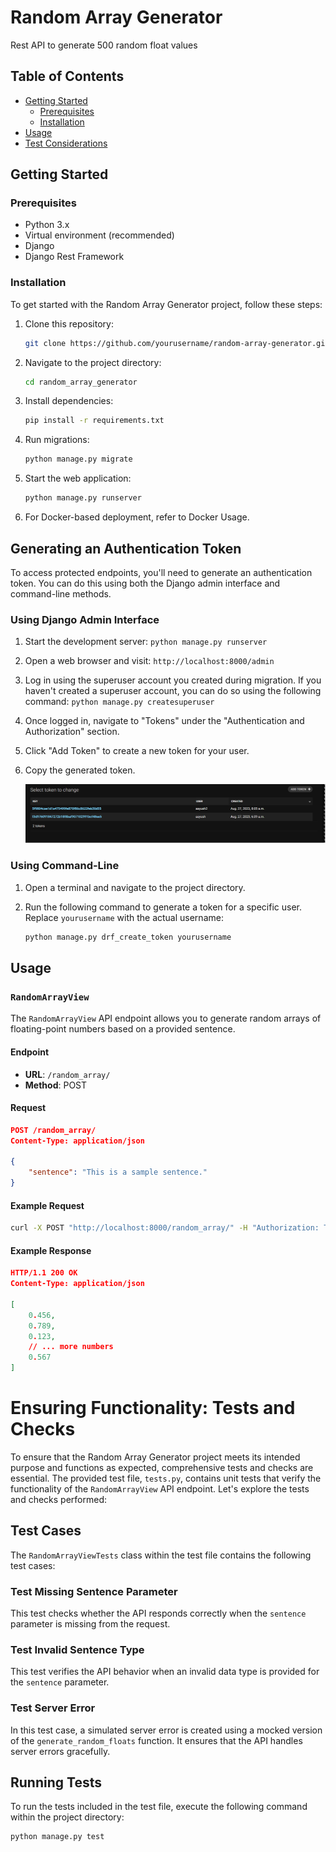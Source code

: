 # Random Array Generator

Rest API to generate 500 random float values 

## Table of Contents

- [Getting Started](#getting-started)
  - [Prerequisites](#prerequisites)
  - [Installation](#installation)
- [Usage](#usage)
- [Test Considerations](#ensuring-functionality:-tests-and-checks)

## Getting Started

### Prerequisites

- Python 3.x
- Virtual environment (recommended)
- Django
- Django Rest Framework

### Installation

To get started with the Random Array Generator project, follow these steps:

1. Clone this repository: 
    ```sh
    git clone https://github.com/yourusername/random-array-generator.git
    ```
2. Navigate to the project directory: 
    ```sh
    cd random_array_generator
    ```
3. Install dependencies: 
    ```sh
    pip install -r requirements.txt
    ```
4. Run migrations: 
    ```sh
    python manage.py migrate
    ```
5. Start the web application: 
    ```sh
    python manage.py runserver
    ```

6. For Docker-based deployment, refer to Docker Usage.

## Generating an Authentication Token

To access protected endpoints, you'll need to generate an authentication token. You can do this using both the Django admin interface and command-line methods.

### Using Django Admin Interface

1. Start the development server: `python manage.py runserver`

2. Open a web browser and visit: `http://localhost:8000/admin`

3. Log in using the superuser account you created during migration. If you haven't created a superuser account, you can do so using the following command: `python manage.py createsuperuser`

4. Once logged in, navigate to "Tokens" under the "Authentication and Authorization" section.

5. Click "Add Token" to create a new token for your user.

6. Copy the generated token.

    ![Token Generation](./token.png)



### Using Command-Line

1. Open a terminal and navigate to the project directory.

2. Run the following command to generate a token for a specific user. Replace `yourusername` with the actual username: 
    ```sh 
    python manage.py drf_create_token yourusername

## Usage

### `RandomArrayView`

The `RandomArrayView` API endpoint allows you to generate random arrays of floating-point numbers based on a provided sentence.

#### Endpoint

- **URL**: `/random_array/`
- **Method**: POST

#### Request

```json
POST /random_array/
Content-Type: application/json

{
    "sentence": "This is a sample sentence."
}
```

#### Example Request 
```sh
curl -X POST "http://localhost:8000/random_array/" -H "Authorization: Token YOUR_GENERATED_TOKEN" -H "Content-Type: application/json" -d '{"sentence": "Generate an array for this sentence."}'
```
#### Example Response
```json
HTTP/1.1 200 OK
Content-Type: application/json

[
    0.456,
    0.789,
    0.123,
    // ... more numbers
    0.567
]
```


# Ensuring Functionality: Tests and Checks

To ensure that the Random Array Generator project meets its intended purpose and functions as expected, comprehensive tests and checks are essential. The provided test file, `tests.py`, contains unit tests that verify the functionality of the `RandomArrayView` API endpoint. Let's explore the tests and checks performed:

## Test Cases

The `RandomArrayViewTests` class within the test file contains the following test cases:

### Test Missing Sentence Parameter

This test checks whether the API responds correctly when the `sentence` parameter is missing from the request.

### Test Invalid Sentence Type

This test verifies the API behavior when an invalid data type is provided for the `sentence` parameter.

### Test Server Error

In this test case, a simulated server error is created using a mocked version of the `generate_random_floats` function. It ensures that the API handles server errors gracefully.

## Running Tests

To run the tests included in the test file, execute the following command within the project directory:

```sh
python manage.py test
